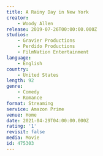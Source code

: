 ```yaml
---
title: A Rainy Day in New York
creator:
    - Woody Allen
release: 2019-07-26T00:00:00.000Z
studios:
    - Gravier Productions
    - Perdido Productions
    - FilmNation Entertainment
language:
    - English
country:
    - United States
length: 92
genre:
    - Comedy
    - Romance
format: Streaming
service: Amazon Prime
venue: Home
date: 2021-04-29T04:00:00.000Z
rating: '1'
revisit: false
media: Movie
id: 475303
---
```



